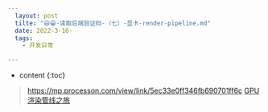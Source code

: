 ```yaml
---
  layout: post
  tilte: "😄😁-读取后端验证码-（七）-显卡-render-pipeline.md"
  date: 2022-3-16-
  tags: 
    - 开发日常

---
```



* content
{:toc}




> https://mp.processon.com/view/link/5ec33e0ff346fb690701ff6c
[GPU渲染管线之旅](https://www.zhihu.com/column/c_1265245746099941376)
